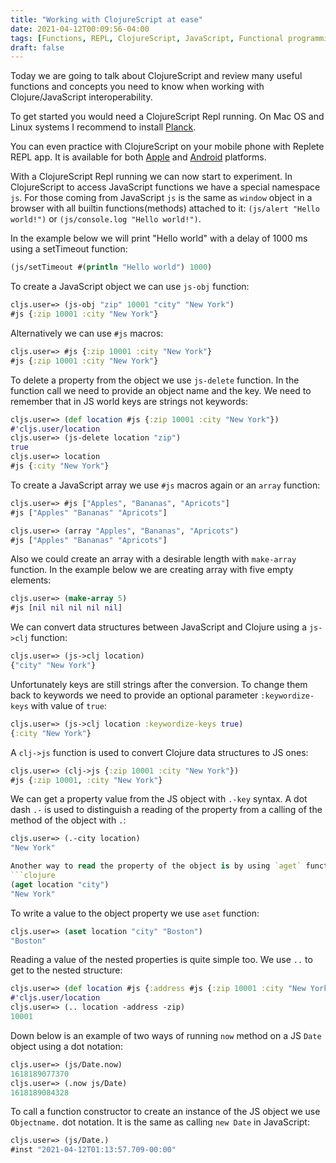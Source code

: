 ```yaml
---
title: "Working with ClojureScript at ease"
date: 2021-04-12T00:09:56-04:00
tags: [Functions, REPL, ClojureScript, JavaScript, Functional programming]
draft: false
---
```


Today we are going to talk about ClojureScript and review many useful functions and concepts you need to know when working with Clojure/JavaScript interoperability.

To get started you would need a ClojureScript Repl running. On Mac OS and Linux systems I recommend to install [Planck](https://planck-repl.org/guide-all.html).

You can even practice with ClojureScript on your mobile phone with Replete REP‪L app.  It is available for both [Apple](https://apps.apple.com/us/app/replete-repl/id1013465639) and [Android](https://play.google.com/store/apps/details?id=com.fikesfarm.Replete&hl=en_US&gl=US) platforms. 

With a ClojureScript Repl running we can now start to experiment. In ClojureScript to access JavaScript functions we have a special namespace `js`. For those coming from JavaScript `js` is the same as `window` object in a browser with all builtin functions(methods) attached to it: `(js/alert "Hello world!")` or `(js/console.log "Hello world!")`.

In the example below we will print "Hello world" with a delay of 1000 ms using a setTimeout function:
```clojure
(js/setTimeout #(println "Hello world") 1000)
```

To create a JavaScript object we can use `js-obj` function:

```clojure
cljs.user=> (js-obj "zip" 10001 "city" "New York")
#js {:zip 10001 :city "New York"}
```
Alternatively we can use `#js` macros:

```clojure
cljs.user=> #js {:zip 10001 :city "New York"}
#js {:zip 10001 :city "New York"}
```

To delete a property from the object we use `js-delete` function. In the function call we need to provide an object name and the key. We need to remember that in JS world keys are strings not keywords:

```clojure
cljs.user=> (def location #js {:zip 10001 :city "New York"})
#'cljs.user/location
cljs.user=> (js-delete location "zip")
true
cljs.user=> location
#js {:city "New York"}
```
To create a JavaScript array we use `#js` macros again or an `array` function:

```clojure
cljs.user=> #js ["Apples", "Bananas", "Apricots"]
#js ["Apples" "Bananas" "Apricots"]
```
```clojure
cljs.user=> (array "Apples", "Bananas", "Apricots")
#js ["Apples" "Bananas" "Apricots"]
```
Also we could create an array with a desirable length with `make-array` function. In the example below we are creating array with five empty elements:
```clojure
cljs.user=> (make-array 5)
#js [nil nil nil nil nil]
```

We can convert data structures between JavaScript and Clojure using a `js->clj` function: 

```clojure
cljs.user=> (js->clj location)
{"city" "New York"}
```
Unfortunately keys are still strings after the conversion. To change them back to keywords we need to provide an optional parameter `:keywordize-keys` with value of `true`:
```clojure
cljs.user=> (js->clj location :keywordize-keys true)
{:city "New York"}
```

A `clj->js` function is used to convert Clojure data structures to JS ones:
```clojure
cljs.user=> (clj->js {:zip 10001 :city "New York"})
#js {:zip 10001, :city "New York"}
```

We can get a property value from the JS object with `.-key` syntax. A dot dash `.-` is used to distinguish a reading of the property from a calling of the method of the object with `.`: 
```clojure
cljs.user=> (.-city location)
"New York"

Another way to read the property of the object is by using `aget` function:
```clojure
(aget location "city")
"New York"
```

To write a value to the object property we use `aset` function:
```clojure
cljs.user=> (aset location "city" "Boston")
"Boston"
```

Reading a value of the nested properties is quite simple too. We use `..` to get to the nested structure:
```clojure
cljs.user=> (def location #js {:address #js {:zip 10001 :city "New York"}})
#'cljs.user/location
cljs.user=> (.. location -address -zip)
10001
```

Down below is an example of two ways of running `now` method on a JS `Date` object using a dot notation:
```clojure
cljs.user=> (js/Date.now)
1618189077370
cljs.user=> (.now js/Date)
1618189084328
```

To call a function constructor to create an instance of the JS object we use `Objectname.` dot notation. It is the same as calling `new Date` in JavaScript:
```clojure
cljs.user=> (js/Date.)
#inst "2021-04-12T01:13:57.709-00:00"
```